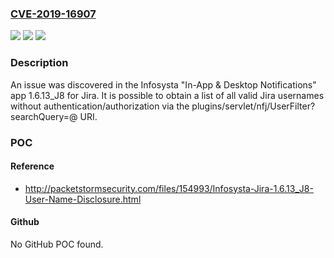 ### [CVE-2019-16907](https://cve.mitre.org/cgi-bin/cvename.cgi?name=CVE-2019-16907)
![](https://img.shields.io/static/v1?label=Product&message=n%2Fa&color=blue)
![](https://img.shields.io/static/v1?label=Version&message=n%2Fa&color=blue)
![](https://img.shields.io/static/v1?label=Vulnerability&message=n%2Fa&color=brighgreen)

### Description

An issue was discovered in the Infosysta "In-App & Desktop Notifications" app 1.6.13_J8 for Jira. It is possible to obtain a list of all valid Jira usernames without authentication/authorization via the plugins/servlet/nfj/UserFilter?searchQuery=@ URI.

### POC

#### Reference
- http://packetstormsecurity.com/files/154993/Infosysta-Jira-1.6.13_J8-User-Name-Disclosure.html

#### Github
No GitHub POC found.

